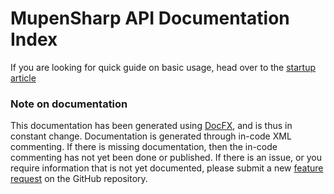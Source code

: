 # MupenSharp API Documentation Index
If you are looking for quick guide on basic usage, head over to the [startup article](../articles/startup.md)

### Note on documentation

This documentation has been generated using [DocFX](https://dotnet.github.io/docfx/), and is thus in constant change. Documentation is generated through in-code XML commenting. If there is missing documentation, then the in-code commenting has not yet been done or published. If there is an issue, or you require information that is not yet documented, please submit a new [feature request](https://github.com/TimeTravelPenguin/MupenSharp/issues) on the GitHub repository.
